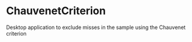 # ChauvenetCriterion
Desktop application to exclude misses in the sample using the Chauvenet criterion

